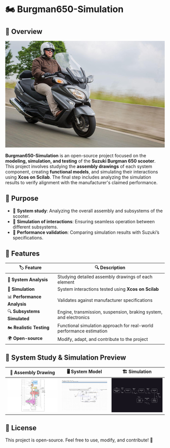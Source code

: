 # 🏍️ Burgman650-Simulation

## 🚀 Overview
![Main Preview](assets/img/main.png)

**Burgman650-Simulation** is an open-source project focused on the **modeling, simulation, and testing** of the **Suzuki Burgman 650 scooter**. This project involves studying the **assembly drawings** of each system component, creating **functional models**, and simulating their interactions using **Xcos on Scilab**. The final step includes analyzing the simulation results to verify alignment with the manufacturer's claimed performance.  

## 🎯 Purpose
- 📜 **System study**: Analyzing the overall assembly and subsystems of the scooter.
- 🔄 **Simulation of interactions**: Ensuring seamless operation between different subsystems.
- 🏁 **Performance validation**: Comparing simulation results with Suzuki’s specifications.

## 📝 Features
| 🏷️ Feature        | 🔍 Description |
|----------------|-------------|
| 📑 **System Analysis** | Studying detailed assembly drawings of each element |
| 🔄 **Simulation** | System interactions tested using **Xcos on Scilab** |
| 📊 **Performance Analysis** | Validates against manufacturer specifications |
| 🔍 **Subsystems Simulated** | Engine, transmission, suspension, braking system, and electronics |
| 🏍️ **Realistic Testing** | Functional simulation approach for real-world performance estimation |
| 🌍 **Open-source** | Modify, adapt, and contribute to the project |

## 📐 System Study & Simulation Preview
| 📜 Assembly Drawing | 🖥️ System Model | 🏗️ Simulation |
|-----------|-----------|-----------|
| <img src="assets/img/1.png"> | <img src="assets/img/2.png"> | <img src="assets/img/3.png"> |

## 🌟 License
This project is open-source. Feel free to use, modify, and contribute! 🚀

